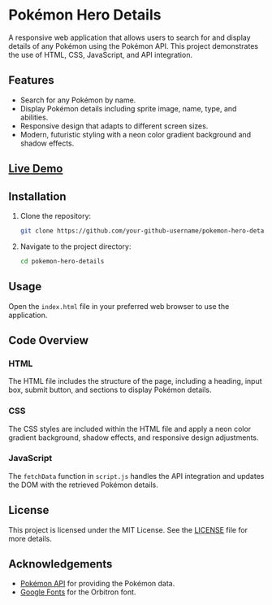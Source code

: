 # Pokémon Hero Details

A responsive web application that allows users to search for and display details of any Pokémon using the Pokémon API. This project demonstrates the use of HTML, CSS, JavaScript, and API integration.

## Features

- Search for any Pokémon by name.
- Display Pokémon details including sprite image, name, type, and abilities.
- Responsive design that adapts to different screen sizes.
- Modern, futuristic styling with a neon color gradient background and shadow effects.

## [Live Demo](https://praveenjayasiri.github.io/simple_API_Intergration/)

## Installation

1. Clone the repository:
    ```bash
    git clone https://github.com/your-github-username/pokemon-hero-details.git
    ```
2. Navigate to the project directory:
    ```bash
    cd pokemon-hero-details
    ```

## Usage

Open the `index.html` file in your preferred web browser to use the application.

## Code Overview

### HTML

The HTML file includes the structure of the page, including a heading, input box, submit button, and sections to display Pokémon details.

### CSS

The CSS styles are included within the HTML file and apply a neon color gradient background, shadow effects, and responsive design adjustments.

### JavaScript

The `fetchData` function in `script.js` handles the API integration and updates the DOM with the retrieved Pokémon details.

## License

This project is licensed under the MIT License. See the [LICENSE](LICENSE) file for more details.

## Acknowledgements

- [Pokémon API](https://pokeapi.co/) for providing the Pokémon data.
- [Google Fonts](https://fonts.google.com/) for the Orbitron font.
